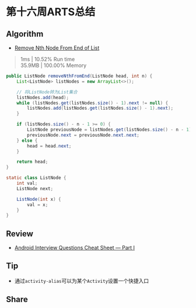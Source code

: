 # 第十六周ARTS总结
## Algorithm
- [Remove Nth Node From End of List](https://leetcode.com/problems/remove-nth-node-from-end-of-list/)
> 1ms | 10.52% Run time  
> 35.9MB | 100.00% Memory
```java
public ListNode removeNthFromEnd(ListNode head, int n) {
    List<ListNode> listNodes = new ArrayList<>();

    // 将ListNode转为List集合
    listNodes.add(head);
    while (listNodes.get(listNodes.size() - 1).next != null) {
        listNodes.add(listNodes.get(listNodes.size() - 1).next);
    }

    if (listNodes.size() - n - 1 >= 0) {
        ListNode previousNode = listNodes.get(listNodes.size() - n - 1);
        previousNode.next = previousNode.next.next;
    } else {
        head = head.next;
    }

    return head;
}

static class ListNode {
    int val;
    ListNode next;

    ListNode(int x) {
        val = x;
    }
}
```
## Review
- [Android Interview Questions Cheat Sheet — Part I](https://android.jlelse.eu/android-interview-questions-cheat-sheet-96ea01c88def)

## Tip
+ 通过`activity-alias`可以为某个`Activity`设置一个快捷入口

## Share